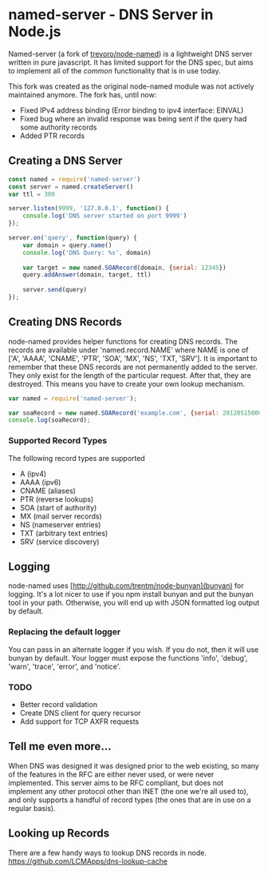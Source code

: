 # named-server - DNS Server in Node.js

Named-server (a fork of [trevoro/node-named](https://github.com/trevoro/node-named)) is a lightweight DNS server
written in pure javascript. It has limited support for the DNS spec, but
aims to implement all of the *common* functionality that is in use today.


This fork was created as the original node-named module was not
actively maintained anymore. The fork has, until now:
* Fixed IPv4 address binding (Error binding to ipv4 interface: EINVAL)
* Fixed bug where an invalid response was being sent if the query had some authority records
* Added PTR records


## Creating a DNS Server
```javascript
const named = require('named-server')
const server = named.createServer()
var ttl = 300

server.listen(9999, '127.0.0.1', function() {
    console.log('DNS server started on port 9999')
});

server.on('query', function(query) {
    var domain = query.name()
    console.log('DNS Query: %s', domain)
    
    var target = new named.SOARecord(domain, {serial: 12345})
    query.addAnswer(domain, target, ttl)
    
    server.send(query)
});
```

## Creating DNS Records

node-named provides helper functions for creating DNS records.
The records are available under 'named.record.NAME' where NAME is one
of ['A', 'AAAA', 'CNAME', 'PTR', 'SOA', 'MX', 'NS', 'TXT, 'SRV']. It is important to
remember that these DNS records are not permanently added to the server.
They only exist for the length of the particular request. After that, they are
destroyed. This means you have to create your own lookup mechanism.
```javascript
var named = require('named-server');

var soaRecord = new named.SOARecord('example.com', {serial: 201205150000});
console.log(soaRecord);
```
### Supported Record Types

The following record types are supported

 * A (ipv4)
 * AAAA (ipv6)
 * CNAME (aliases)
 * PTR (reverse lookups)
 * SOA (start of authority)
 * MX (mail server records)
 * NS (nameserver entries)
 * TXT (arbitrary text entries)
 * SRV (service discovery)

## Logging

node-named uses [http://github.com/trentm/node-bunyan](bunyan) for logging.
It's a lot nicer to use if you npm install bunyan and put the bunyan tool in
your path. Otherwise, you will end up with JSON formatted log output by default.

### Replacing the default logger

You can pass in an alternate logger if you wish. If you do not, then it will use
bunyan by default. Your logger must expose the functions 'info', 'debug',
'warn', 'trace', 'error', and 'notice'.

### TODO

 * Better record validation
 * Create DNS client for query recursor
 * Add support for TCP AXFR requests

## Tell me even more...

When DNS was designed it was designed prior
to the web existing, so many of the features in the RFC are either never used,
or were never implemented. This server aims to be RFC compliant, but does not
implement any other protocol other than INET (the one we're all used to), and
only supports a handful of record types (the ones that are in use on a regular
basis).

## Looking up Records

There are a few handy ways to lookup DNS records in node.
https://github.com/LCMApps/dns-lookup-cache

